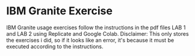 # IBM Granite Exercise
IBM Granite usage exercises follow the instructions in the pdf files LAB 1 and LAB 2 using Replicate and Google Colab. Disclaimer: This only stores the exercises i did, so if it looks like an error, it's because it must be executed according to the instructions.
